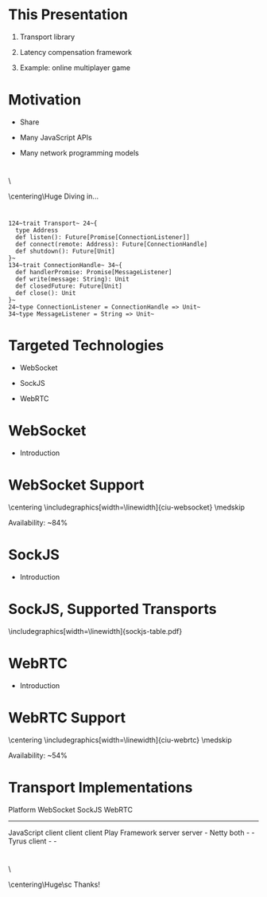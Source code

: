 # This Presentation

1. Transport library

2. Latency compensation framework

3. Example: online multiplayer game

# Motivation

- Share

- Many JavaScript APIs

- Many network programming models

#
\ 

\centering\Huge
Diving in...

#
    124~trait Transport~ 24~{
      type Address
      def listen(): Future[Promise[ConnectionListener]]
      def connect(remote: Address): Future[ConnectionHandle]
      def shutdown(): Future[Unit]
    }~
    134~trait ConnectionHandle~ 34~{
      def handlerPromise: Promise[MessageListener]
      def write(message: String): Unit
      def closedFuture: Future[Unit]
      def close(): Unit
    }~
    24~type ConnectionListener = ConnectionHandle => Unit~
    34~type MessageListener = String => Unit~

# Targeted Technologies

- WebSocket

- SockJS

- WebRTC

# WebSocket

- Introduction

# WebSocket Support

\centering
\includegraphics[width=\linewidth]{ciu-websocket}
\medskip

Availability: ~84%

# SockJS

- Introduction

# SockJS, Supported Transports

\includegraphics[width=\linewidth]{sockjs-table.pdf}

# WebRTC

- Introduction

# WebRTC Support

\centering
\includegraphics[width=\linewidth]{ciu-webrtc}
\medskip

Availability: ~54%

# Transport Implementations

Platform        WebSocket   SockJS   WebRTC
----------     ----------- -------- --------
JavaScript      client      client   client
Play Framework  server      server   -
Netty           both        -        -
Tyrus           client      -        -

#
\ 

\centering\Huge\sc
Thanks!
